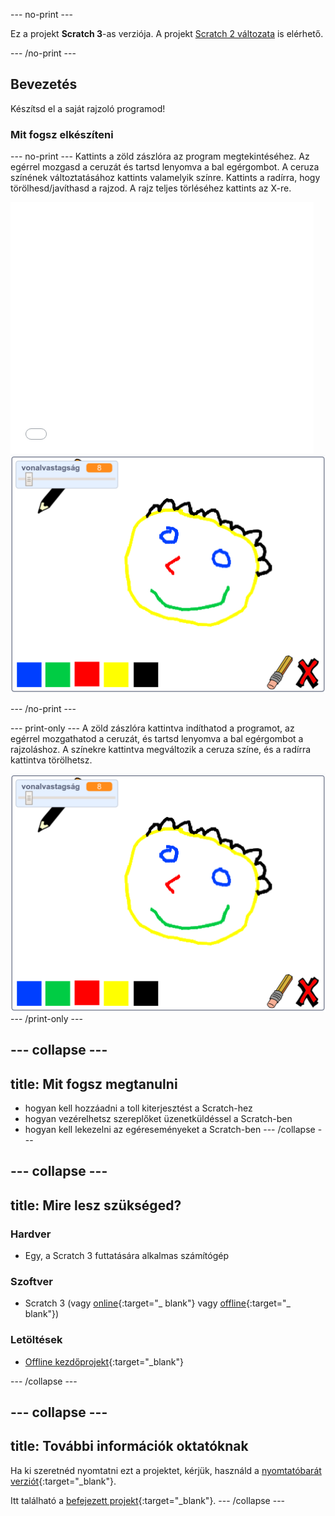 --- no-print ---

Ez a projekt **Scratch 3**-as verziója. A projekt [Scratch 2 változata](https://projects.raspberrypi.org/hu-HU/projects/paint-box-scratch2) is elérhető.

--- /no-print ---

## Bevezetés

Készítsd el a saját rajzoló programod!

### Mit fogsz elkészíteni

--- no-print --- Kattints a zöld zászlóra az program megtekintéséhez. Az egérrel mozgasd a ceruzát és tartsd lenyomva a bal egérgombot. A ceruza színének változtatásához kattints valamelyik színre. Kattints a radírra, hogy törölhesd/javíthasd a rajzod. A rajz teljes törléséhez kattints az X-re.

<div class="scratch-preview">
  <iframe allowtransparency="true" width="485" height="402" src="//scratch.mit.edu/projects/embed/329443797/?autostart=false" frameborder="0" scrolling="no"></iframe>
  <img src="images/showcase.png">
</div>

--- /no-print ---

--- print-only --- A zöld zászlóra kattintva indíthatod a programot, az egérrel mozgathatod a ceruzát, és tartsd lenyomva a bal egérgombot a rajzoláshoz. A színekre kattintva megváltozik a ceruza színe, és a radírra kattintva törölhetsz.

![bemutató](images/showcase.png) --- /print-only ---

--- collapse ---
---
title: Mit fogsz megtanulni
---

+ hogyan kell hozzáadni a toll kiterjesztést a Scratch-hez
+ hogyan vezérelhetsz szereplőket üzenetküldéssel a Scratch-ben
+ hogyan kell lekezelni az egéreseményeket a Scratch-ben --- /collapse ---

--- collapse ---
---
title: Mire lesz szükséged?
---

### Hardver

+ Egy, a Scratch 3 futtatására alkalmas számítógép

### Szoftver

+ Scratch 3 (vagy [online](https://rpf.io/scratchon){:target="_ blank"} vagy [offline](https://rpf.io/scratchoff){:target="_ blank"})

### Letöltések

+ [Offline kezdőprojekt](https://rpf.io/p/hu-HU/paint-box-go){:target="_blank"}

--- /collapse ---

--- collapse ---
---
title: További információk oktatóknak
---

Ha ki szeretnéd nyomtatni ezt a projektet, kérjük, használd a [nyomtatóbarát verziót](https://projects.raspberrypi.org/hu-HU/projects/paint-box/print){:target="_blank"}.

Itt található a [befejezett projekt](https://rpf.io/p/hu-HU/paint-box-get){:target="_blank"}. --- /collapse ---
